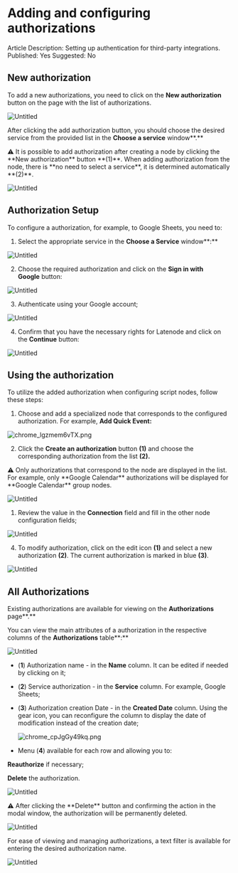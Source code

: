 # Adding and configuring authorizations

Article Description: Setting up authentication for third-party integrations.
Published: Yes
Suggested: No

## New authorization

To add a new  authorizations, you need to click on the **New authorization** button on the page with the list of authorizations.

![Untitled](.adding_and_configuring_authorizations/untitled.png)

After clicking the add authorization button, you should choose the desired service from the provided list in the **Choose a service** window**.**

<aside>
⚠️ It is possible to add authorization after creating a node by clicking the **New authorization** button **(1)**. When adding authorization from the node, there is **no need to select a service**, it is determined automatically **(2)**.

</aside>

![Untitled](.adding_and_configuring_authorizations/untitled1.png)

## Authorization Setup

To configure a authorization, for example, to Google Sheets, you need to:

1. Select the appropriate service in the **Choose a Service** window**:**

![Untitled](.adding_and_configuring_authorizations/untitled2.png)

2. Choose the required authorization and click on the **Sign in with Google** button:

![Untitled](.adding_and_configuring_authorizations/untitled3.png)

3. Authenticate using your Google account;

![Untitled](.adding_and_configuring_authorizations/untitled4.png)

4. Confirm that you have the necessary rights for Latenode and click on the **Continue** button:

![Untitled](.adding_and_configuring_authorizations/untitled5.png)

## Using the authorization

To utilize the added authorization when configuring script nodes, follow these steps: 

1. Choose and add a specialized node that corresponds to the configured authorization. For example, **Add Quick Event:**

![chrome_lgzmem6vTX.png](.adding_and_configuring_authorizations/chrome_lgzmem6vtx.png)

2. Click the **Create an authorization** button **(1)** and choose the corresponding authorization from the list **(2).**

<aside>
⚠️ Only authorizations that correspond to the node are displayed in the list. For example, only **Google Calendar** authorizations will be displayed for **Google Calendar** group nodes.

</aside>

![Untitled](.adding_and_configuring_authorizations/untitled6.png)

1. Review the value in the **Connection** field and fill in the other node configuration fields;

![Untitled](.adding_and_configuring_authorizations/untitled7.png)

4. To modify authorization, click on the edit icon **(1)** and select a new authorization **(2)**. The current authorization is marked in blue **(3)**.

![Untitled](.adding_and_configuring_authorizations/untitled8.png)

## All Authorizations

Existing authorizations are available for viewing on the **Authorizations** page**.**

You can view the main attributes of a authorization in the respective columns of the **Authorizations** table**:**

![Untitled](Adding%20and%20configuring%20authorizations%2019157d45a0678007aa93feb28c5509a7/Untitled%209.png)

- (**1**) Authorization name - in the **Name** column. It can be edited if needed by clicking on it;
- (**2**) Service authorization - in the **Service** column. For example, Google Sheets;
- (**3**) Authorization creation Date - in the **Created Date** column. Using the gear icon, you can reconfigure the column to display the date of modification instead of the creation date;
    
    ![chrome_cpJgGy49kq.png](.adding_and_configuring_authorizations/chrome_cpJgGy49kq.png)
    
- Menu (**4**) available for each row and allowing you to:

**Reauthorize** if necessary;

**Delete** the authorization. 

![Untitled](.adding_and_configuring_authorizations/untitled10.png)

<aside>
⚠️ After clicking the **Delete** button and confirming the action in the modal window, the authorization will be permanently deleted.

</aside>

![Untitled](Adding%20and%20configuring%20authorizations%2019157d45a0678007aa93feb28c5509a7/Untitled%2011.png)

For ease of viewing and managing authorizations, a text filter is available for entering the desired authorization name.

![Untitled](Adding%20and%20configuring%20authorizations%2019157d45a0678007aa93feb28c5509a7/Untitled%2012.png)
